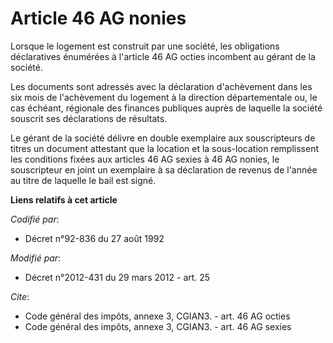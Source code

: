 # Article 46 AG nonies

Lorsque le logement est construit par une société, les obligations déclaratives énumérées à l'article 46 AG octies incombent
au gérant de la société. 

Les documents sont adressés avec la déclaration d'achèvement dans les six mois de l'achèvement du logement à la direction
départementale ou, le cas échéant, régionale des finances publiques auprès de laquelle la société souscrit ses déclarations
de résultats. 

Le gérant de la société délivre en double exemplaire aux souscripteurs de titres un document attestant que la location et la
sous-location remplissent les conditions fixées aux articles 46 AG sexies à 46 AG nonies, le souscripteur en joint un
exemplaire à sa déclaration de revenus de l'année au titre de laquelle le bail est signé.

**Liens relatifs à cet article**

_Codifié par_:

  - Décret n°92-836 du 27 août 1992

_Modifié par_:

  - Décret n°2012-431  du 29 mars 2012 - art. 25

_Cite_:

  - Code général des impôts, annexe 3, CGIAN3. - art. 46 AG octies
  - Code général des impôts, annexe 3, CGIAN3. - art. 46 AG sexies
